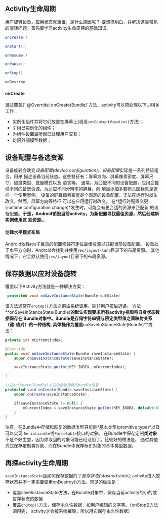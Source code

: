 ## Activity生命周期
 用户旋转设备，应用状态就重置，是什么原因呢？
 要想搞明白，并解决这类常见的旋转问题，首先要学习activity生命周期的基础知识。
```java
onCreate()

onStart()

onResume()

onPause()

onStop()

onDestroy
```
#### onCreate

通过覆盖(``@Override`)`onCreate(Bundle)`方法，activity可以预处理以下UI相关工作：
 - 实例化组件并将它们放置在屏幕上(调用`setContentView(int)`方法)；
 - 引用已实例化的组件；
 - 为组件设置监听器已处理用户交互；
 - 访问外部模型数据；

## 设备配置与备选资源
 设备旋转会改变*设备配置(device configuration)*。*设备配置*实际是一系列特征组合，用来
描述设备当前状态。这些特征有：屏幕方向、屏幕像素密度、屏幕尺寸、键盘类型、底座模式以及
语言等。
 通常，为匹配不同的设备配置，应用会提供不同的备选资源。为适应不同分辨率的屏幕，向
项目添加多套箭头图标就是这样一个使用案例。
 设备的屏幕像素密度是个固定的设备配置，无法在运行时发生改变。然而，屏幕方向等特征
可以在应用运行时改变。
 在*运行时配置变更(runtime configuration change)*发生时，可能会有更合适的资源来匹配新
的设备配置。**于是，Android销毁当前activity，为新配置寻找最佳资源，然后创建新实例使用这**
**些资源。**。

#### 创建水平模式布局
Android依靠res子目录的配置修饰符定位最佳资源以匹配当前设备配置。
设备处于水平方向时，Android会找到并使用`res/layout-land`目录下的布局资源。
其他情况下，它会默认使用`res/layout`目录下的布局资源。

## 保存数据以应对设备旋转
覆盖以下Activity方法就是一种解决方案：
```java
 protected void onSaveInstanceState(Bundle outState)
```
该方法通常在`onStop()`方法之前由系统调用，除非用户按后退键。
方法**onSaveInStanceState(Bundle)**的默认实现要求所有activity视图将自身状态数据保存在
Bundle对象中。**Bundle是存储字符串键与限定类型值之间映射关系（键-值对）的一种结构**,
具体操作为覆盖**onSaveInStanceState(Bundle)**方法：

```java
private int mCurrentIndex;

@Override
public void onSaveInstanceState(Bundle saveInstanceState) {
    super.onSaveInstanceState(saveInstanceState);

    saveInstanceState.putInt(KEY_INDEX, mCurrentIndex);

}

//在onCreate(Bundle)方法中检查存储的bundle信息
protected void onCreate(Bundle saveInstanceState) {
    super.onCreate(saveInstanceState);

    if(saveInstanceState != null) {
        mCurrentIndex = saveInstanceState.getInt(KEY_INDEX, default:0);
    }
}
```
 注意，在Bundle中存储和恢复的数据类型只能是*基本类型(promitive type)*以及可以实现
`Serializable`或`Parcelable`接口的对象。
 在Bundle中保存定制**类对象**不是个好主意，因为你取回的对象可能已经没用了。比较好的做法是，
通过其他方式保存定制类对象，而在Bundle中保存标识对象的基本类型数据。

## 再探activity生命周期
`saveInstanceState`是如何保存数据的？*暂存状态(stashed state)*;
activity进入暂存状态并不一定需要调用onDestroy()方法。常见的做法是：
 - 覆盖saveInstanceState方法，在Bundle对象中，保存当前activity的小的或暂存状态的数据
 - 覆盖`onStop()`方法，保存永久性数据，如用户编辑的文字等。（onStop()方法调用完，
   activity才会被系统摧毁，所以用它保存永久性数据）